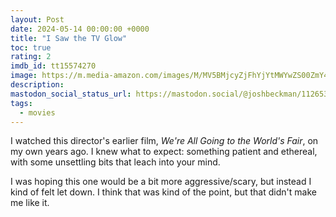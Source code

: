 ```yaml
---
layout: Post
date: 2024-05-14 00:00:00 +0000
title: "I Saw the TV Glow"
toc: true
rating: 2
imdb_id: tt15574270
image: https://m.media-amazon.com/images/M/MV5BMjcyZjFhYjYtMWYwZS00ZmY4LTgxYTgtODQ4NWFkM2ZiODU0XkEyXkFqcGdeQXVyMTUzMTg2ODkz._V1_SX300.jpg
description: 
mastodon_social_status_url: https://mastodon.social/@joshbeckman/112653037630447311
tags: 
  - movies
---
```




I watched this director's earlier film, _We're All Going to the World's Fair_, on my own years ago. I knew what to expect: something patient and ethereal, with some unsettling bits that leach into your mind.

I was hoping this one would be a bit more aggressive/scary, but instead I kind of felt let down. I think that was kind of the point, but that didn't make me like it.
